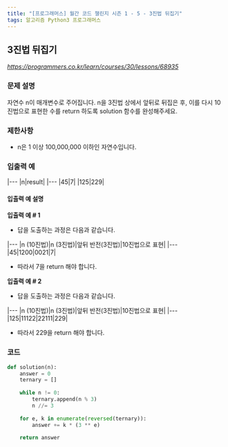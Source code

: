 ```yaml
---
title: "[프로그래머스] 월간 코드 챌린지 시즌 1 - 5 - 3진법 뒤집기"
tags: 알고리즘 Python3 프로그래머스
---
```


## 3진법 뒤집기

*<https://programmers.co.kr/learn/courses/30/lessons/68935>*

### 문제 설명

자연수 n이 매개변수로 주어집니다. n을 3진법 상에서 앞뒤로 뒤집은 후, 이를 다시 10진법으로 표현한 수를 return 하도록 solution 함수를 완성해주세요.

### 제한사항

* n은 1 이상 100,000,000 이하인 자연수입니다.

### 입출력 예

|---
|n|result|
|---
|45|7|
|125|229|

#### 입출력 예 설명

**입출력 예 # 1**

* 답을 도출하는 과정은 다음과 같습니다.

|---
|n (10진법)|n (3진법)|앞뒤 반전(3진법)|10진법으로 표현|
|---
|45|1200|0021|7|

* 따라서 7을 return 해야 합니다.

**입출력 예 # 2**

* 답을 도출하는 과정은 다음과 같습니다.

|---
|n (10진법)|n (3진법)|앞뒤 반전(3진법)|10진법으로 표현|
|---
|125|11122|22111|229|

* 따라서 229을 return 해야 합니다.

### 코드

``` python
def solution(n):
    answer = 0
    ternary = []
    
    while n != 0:
        ternary.append(n % 3)
        n //= 3
        
    for e, k in enumerate(reversed(ternary)):
        answer += k * (3 ** e)
    
    return answer
```